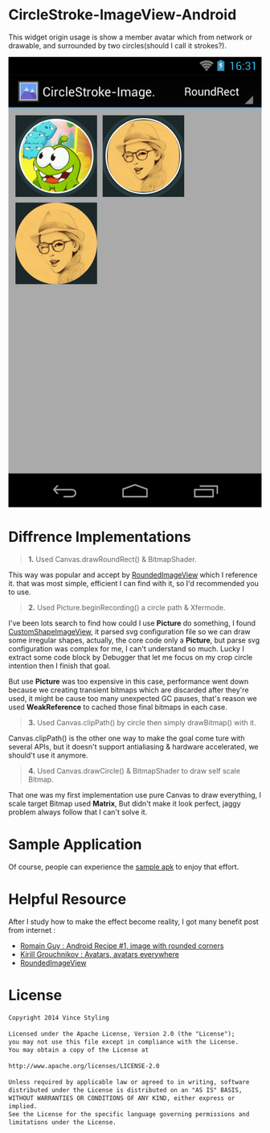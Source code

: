 
CircleStroke-ImageView-Android
==============================

This widget origin usage is show a member avatar which from network or drawable, and surrounded by two circles(should I call it strokes?).

![Runtime Screenshot](screenshot.png "screenshot")


Diffrence Implementations
=========================

> **1.** Used Canvas.drawRoundRect() & BitmapShader.

This way was popular and accept by [RoundedImageView](https://github.com/vinc3m1/RoundedImageView) which I reference it.
that was most simple, efficient I can find with it, so I'd recommended you to use.

> **2.** Used Picture.beginRecording() a circle path & Xfermode.

I've been lots search to find how could I use **Picture** do something, I found [CustomShapeImageView](https://github.com/MostafaGazar/CustomShapeImageView),
it parsed svg configuration file so we can draw some irregular shapes, actually, the core code only a **Picture**, but parse svg configuration was complex
for me, I can't understand so much. Lucky I extract some code block by Debugger that let me focus on my crop circle intention then I finish that goal.

But use **Picture** was too expensive in this case, performance went down because we creating transient bitmaps which are discarded after they're used,
it might be cause too many unexpected GC pauses, that's reason we used **WeakReference** to cached those final bitmaps in each case.

> **3.** Used Canvas.clipPath() by circle then simply drawBitmap() with it.

Canvas.clipPath() is the other one way to make the goal come ture with several APIs,
but it doesn't support antialiasing & hardware accelerated, we should't use it anymore.

> **4.** Used Canvas.drawCircle() & BitmapShader to draw self scale Bitmap.

That one was my first implementation use pure Canvas to draw everything, I scale target Bitmap used **Matrix**,
But didn't make it look perfect, jaggy problem always follow that I can't solve it.


Sample Application
==================

Of course, people can experience the [sample apk](CircleStroke-ImageView-sample.apk) to enjoy that effort.

Helpful Resource
================

After I study how to make the effect become reality, I got many benefit post from internet :

* [Romain Guy : Android Recipe #1, image with rounded corners](http://www.curious-creature.org/2012/12/11/android-recipe-1-image-with-rounded-corners/)
* [Kirill Grouchnikov : Avatars, avatars everywhere](http://www.pushing-pixels.org/2014/04/10/avatars-avatars-everywhere.html)
* [RoundedImageView](https://github.com/vinc3m1/RoundedImageView)

License
=======

```text
Copyright 2014 Vince Styling

Licensed under the Apache License, Version 2.0 (the "License");
you may not use this file except in compliance with the License.
You may obtain a copy of the License at

http://www.apache.org/licenses/LICENSE-2.0

Unless required by applicable law or agreed to in writing, software
distributed under the License is distributed on an "AS IS" BASIS,
WITHOUT WARRANTIES OR CONDITIONS OF ANY KIND, either express or implied.
See the License for the specific language governing permissions and
limitations under the License.
```
